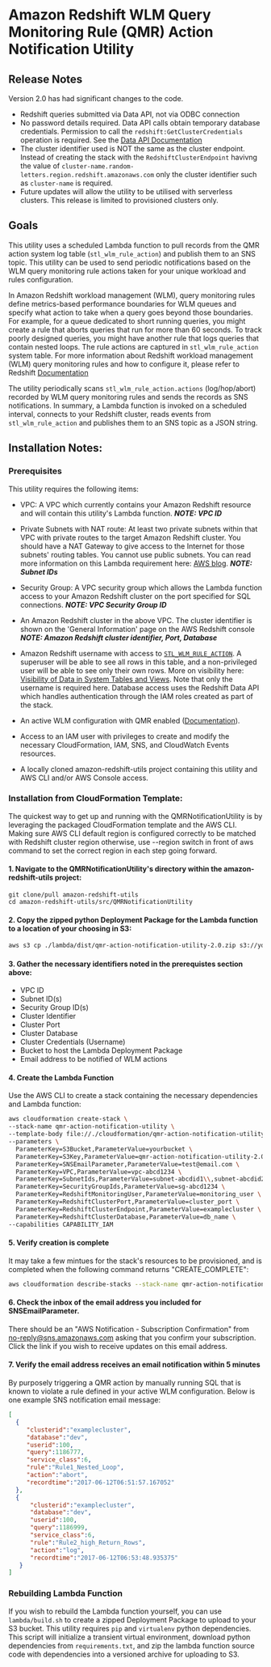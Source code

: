 # Amazon Redshift WLM Query Monitoring Rule (QMR) Action Notification Utility

## Release Notes
Version 2.0 has had significant changes to the code.
* Redshift queries submitted via Data API, not via ODBC connection
* No password details required. Data API calls obtain temporary database credentials. Permission to call the `redshift:GetClusterCredentials` operation is required. See the [Data API Documentation](https://docs.aws.amazon.com/redshift/latest/mgmt/data-api.html)
* The cluster identifier used is NOT the same as the cluster endpoint. Instead of creating the stack with the `RedshiftClusterEndpoint` havivng the value of `cluster-name.random-letters.region.redshift.amazonaws.com` only the cluster identifier such as `cluster-name` is required.
* Future updates will allow the utility to be utilised with serverless clusters. This release is limited to provisioned clusters only.

## Goals
This utility uses a scheduled Lambda function to pull records from the QMR action system log table (`stl_wlm_rule_action`) and publish them to an SNS topic. This utility can be used to send periodic notifications based on the WLM query monitoring rule actions taken for your unique workload and rules configuration.

In Amazon Redshift workload management (WLM), query monitoring rules define metrics-based performance boundaries for WLM queues and specify what action to take when a query goes beyond those boundaries. For example, for a queue dedicated to short running queries, you might create a rule that aborts queries that run for more than 60 seconds. To track poorly designed queries, you might have another rule that logs queries that contain nested loops.  The rule actions are captured in `stl_wlm_rule_action` system table. For more information about Redshift workload management (WLM) query monitoring rules and how to configure it, please refer to Redshift [Documentation](http://docs.aws.amazon.com/redshift/latest/mgmt/workload-mgmt-config.html)

The utility periodically scans `stl_wlm_rule_action.actions` (log/hop/abort) recorded by WLM query monitoring rules and sends the records as SNS notifications. In summary, a Lambda function is invoked on a scheduled interval, connects to your Redshift cluster, reads events from `stl_wlm_rule_action` and publishes them to an SNS topic as a JSON string.

## Installation Notes:

### Prerequisites
This utility requires the following items:

* VPC: A VPC which currently contains your Amazon Redshift resource and will contain this utility's Lambda function. ***NOTE: VPC ID***

* Private Subnets with NAT route: At least two private subnets within that VPC with private routes to the target Amazon Redshift cluster. You should have a NAT Gateway to give access to the Internet for those subnets' routing tables. You cannot use public subnets. You can read more information on this Lambda requirement here: [AWS blog](https://aws.amazon.com/blogs/aws/new-access-resources-in-a-vpc-from-your-lambda-functions/). ***NOTE: Subnet IDs***

* Security Group: A VPC security group which allows the Lambda function access to your Amazon Redshift cluster on the port specified for SQL connections. ***NOTE: VPC Security Group ID***

* An Amazon Redshift cluster in the above VPC. The cluster identifier is shown on the 'General Information' page on the AWS Redshift console ***NOTE: Amazon Redshift cluster identifier, Port, Database***

* Amazon Redshift username with access to [`STL_WLM_RULE_ACTION`](http://docs.aws.amazon.com/redshift/latest/dg/r_STL_WLM_RULE_ACTION.html). A superuser will be able to see all rows in this table, and a non-privileged user will be able to see only their own rows. More on visibility here: [Visibility of Data in System Tables and Views](http://docs.aws.amazon.com/redshift/latest/dg/c_visibility-of-data.html). Note that only the username is required here. Database access uses the Redshift Data API which handles authentication through the IAM roles created as part of the stack.

* An active WLM configuration with QMR enabled ([Documentation](http://docs.aws.amazon.com/redshift/latest/mgmt/workload-mgmt-config.html)).

* Access to an IAM user with privileges to create and modify the necessary CloudFormation, IAM, SNS, and CloudWatch Events resources.

* A locally cloned amazon-redshift-utils project containing this utility and AWS CLI and/or AWS Console access. 

### Installation from CloudFormation Template:

The quickest way to get up and running with the QMRNotificationUtility is by leveraging the packaged CloudFormation template and the AWS CLI. Making sure AWS CLI default region is configured correctly to be matched with Redshift cluster region otherwise, use --region switch in front of aws command to set the correct region in each step going forward.

#### 1. Navigate to the QMRNotificationUtility's directory within the amazon-redshift-utils project:

```
git clone/pull amazon-redshift-utils
cd amazon-redshift-utils/src/QMRNotificationUtility
```

#### 2. Copy the zipped python Deployment Package for the Lambda function to a location of your choosing in S3:

```bash
aws s3 cp ./lambda/dist/qmr-action-notification-utility-2.0.zip s3://yourbucket/qmr-action-notification-utility-2.0.zip
```

#### 3. Gather the necessary identifiers noted in the prerequistes section above:

* VPC ID
* Subnet ID(s)
* Security Group ID(s)
* Cluster Identifier
* Cluster Port
* Cluster Database
* Cluster Credentials (Username)
* Bucket to host the Lambda Deployment Package
* Email address to be notified of WLM actions

#### 4. Create the Lambda Function

Use the AWS CLI to create a stack containing the necessary dependencies and Lambda function:

```bash
aws cloudformation create-stack \
--stack-name qmr-action-notification-utility \
--template-body file://./cloudformation/qmr-action-notification-utility.yaml \
--parameters \
  ParameterKey=S3Bucket,ParameterValue=yourbucket \
  ParameterKey=S3Key,ParameterValue=qmr-action-notification-utility-2.0.zip \
  ParameterKey=SNSEmailParameter,ParameterValue=test@email.com \
  ParameterKey=VPC,ParameterValue=vpc-abcd1234 \
  ParameterKey=SubnetIds,ParameterValue=subnet-abcdid1\\,subnet-abcdid2 \
  ParameterKey=SecurityGroupIds,ParameterValue=sg-abcd1234 \
  ParameterKey=RedshiftMonitoringUser,ParameterValue=monitoring_user \
  ParameterKey=RedshiftClusterPort,ParameterValue=cluster_port \
  ParameterKey=RedshiftClusterEndpoint,ParameterValue=examplecluster \
  ParameterKey=RedshiftClusterDatabase,ParameterValue=db_name \
--capabilities CAPABILITY_IAM
```

#### 5. Verify creation is complete

It may take a few mintues for the stack's resources to be provisioned, and is completed when the following command returns "CREATE_COMPLETE":

```bash
aws cloudformation describe-stacks --stack-name qmr-action-notification-utility --query 'Stacks[0].StackStatus' --output text
```

#### 6. Check the inbox of the email address you included for SNSEmailParameter. 
There should be an "AWS Notification - Subscription Confirmation" from no-reply@sns.amazonaws.com asking that you confirm your subscription. Click the link if you wish to receive updates on this email address.  

#### 7. Verify the email address receives an email notification within 5 minutes

By purposely triggering a QMR action by manually running SQL that is known to violate a rule defined in your active WLM configuration. Below is one example SNS notification email message:

```json
[
  {
     "clusterid":"examplecluster",
     "database":"dev",
     "userid":100,
     "query":1186777,
     "service_class":6,
     "rule":"Rule1_Nested_Loop",
     "action":"abort",
     "recordtime":"2017-06-12T06:51:57.167052"
  },
  {
      "clusterid":"examplecluster",
      "database":"dev",
      "userid":100,
      "query":1186999,
      "service_class":6,
      "rule":"Rule2_high_Return_Rows",
      "action":"log",
      "recordtime":"2017-06-12T06:53:48.935375"
   }
]
```

### Rebuilding Lambda Function

If you wish to rebuild the Lambda function yourself, you can use `lambda/build.sh` to create a zipped Deployment Package to upload to your S3 bucket. This utility requires `pip` and `virtualenv` python dependencies. This script will initialize a transient virtual environment, download python dependencies from `requirements.txt`, and zip the lambda function source code with dependencies into a versioned archive for uploading to S3.
